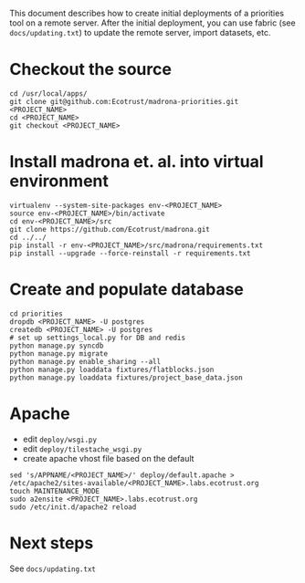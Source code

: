 This document describes how to create initial deployments of a priorities tool on a remote server. 
After the initial deployment, you can use fabric (see `docs/updating.txt`) to update the remote server, 
import datasets, etc.

# Checkout the source

```
cd /usr/local/apps/
git clone git@github.com:Ecotrust/madrona-priorities.git <PROJECT_NAME> 
cd <PROJECT_NAME>
git checkout <PROJECT_NAME> 
```

# Install madrona et. al. into virtual environment 

```
virtualenv --system-site-packages env-<PROJECT_NAME>
source env-<PROJECT_NAME>/bin/activate
cd env-<PROJECT_NAME>/src
git clone https://github.com/Ecotrust/madrona.git
cd ../../
pip install -r env-<PROJECT_NAME>/src/madrona/requirements.txt
pip install --upgrade --force-reinstall -r requirements.txt
```

# Create and populate database

```
cd priorities
dropdb <PROJECT_NAME> -U postgres
createdb <PROJECT_NAME> -U postgres
# set up settings_local.py for DB and redis
python manage.py syncdb
python manage.py migrate
python manage.py enable_sharing --all
python manage.py loaddata fixtures/flatblocks.json
python manage.py loaddata fixtures/project_base_data.json 
```

# Apache

* edit `deploy/wsgi.py`
* edit `deploy/tilestache_wsgi.py`
* create apache vhost file based on the default
```
sed 's/APPNAME/<PROJECT_NAME>/' deploy/default.apache > /etc/apache2/sites-available/<PROJECT_NAME>.labs.ecotrust.org
touch MAINTENANCE_MODE
sudo a2ensite <PROJECT_NAME>.labs.ecotrust.org
sudo /etc/init.d/apache2 reload
```

# Next steps

See `docs/updating.txt`
